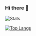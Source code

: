 ### Hi there 👋

![Stats](https://github-readme-stats.vercel.app/api?username=Offline2008&show_icons=true&count_private=true)

[![Top Langs](https://github-readme-stats.vercel.app/api/top-langs/?username=Offline2008&layout=compact)](https://github.com/Offline2008/github-readme-stats)

<!--
**Offline2008/Offline2008** is a ✨ _special_ ✨ repository because its `README.md` (this file) appears on your GitHub profile.

Here are some ideas to get you started:

- 🔭 I’m currently working on ...
- 🌱 I’m currently learning ...
- 👯 I’m looking to collaborate on ...
- 🤔 I’m looking for help with ...
- 💬 Ask me about ...
- 📫 How to reach me: ...
- 😄 Pronouns: ...
- ⚡ Fun fact: ...
-->
